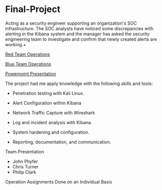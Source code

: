 # Final-Project
Acting as a security engineer supporting an organization's SOC infrastructure. The SOC analysts have noticed some discrepancies with alerting in the Kibana system and the manager has asked the security engineering team to investigate and confirm that newly created alerts are working.+

[Red Team Operations](https://github.com/Jphyfer/Final-Project/blob/main/Team%20Operations/Red_Team_Operations.pdf)

[Blue Team Operations](https://github.com/Jphyfer/Final-Project/blob/main/Team%20Operations/Blue_Team%20_Operations.pdf)

[Powerpoint Presentation](https://github.com/Jphyfer/Final-Project/blob/main/Final%20Project%20Presentation/Offensive%20Final%20Project%20Presentation%20.pdf)

The project had me apply knowledge with the following skills and tools:

- Penetration testing with Kali Linux.

- Alert Configuration within Kibana

- Network Traffic Capture with Wireshark

- Log and incident analysis with Kibana.

- System hardening and configuration.

- Reporting, documentation, and communication.

 Team Presentation
 - John Phyfer
 - Chris Turner
 - Philip Clark

Operation Assignments Done on an Individual Basis
